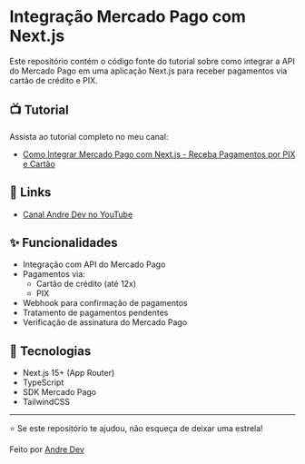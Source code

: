 # Integração Mercado Pago com Next.js

Este repositório contém o código fonte do tutorial sobre como integrar a API do Mercado Pago em uma aplicação Next.js para receber pagamentos via cartão de crédito e PIX.

## 📺 Tutorial

Assista ao tutorial completo no meu canal:

- [Como Integrar Mercado Pago com Next.js - Receba Pagamentos por PIX e Cartão](https://youtu.be/og6OBnvOVBE)

## 🔗 Links

- [Canal Andre Dev no YouTube](https://www.youtube.com/@andreeliasdev)

## ✨ Funcionalidades

- Integração com API do Mercado Pago
- Pagamentos via:
  - Cartão de crédito (até 12x)
  - PIX
- Webhook para confirmação de pagamentos
- Tratamento de pagamentos pendentes
- Verificação de assinatura do Mercado Pago

## 🚀 Tecnologias

- Next.js 15+ (App Router)
- TypeScript
- SDK Mercado Pago
- TailwindCSS

---

⭐ Se este repositório te ajudou, não esqueça de deixar uma estrela!

Feito por [Andre Dev](https://www.youtube.com/@andreeliasdev)

